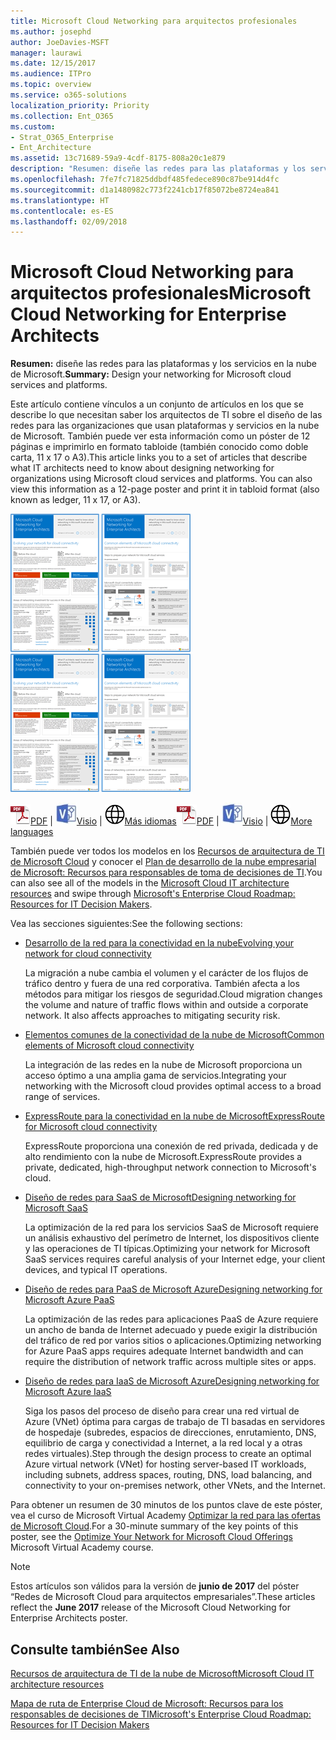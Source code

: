```yaml
---
title: Microsoft Cloud Networking para arquitectos profesionales
ms.author: josephd
author: JoeDavies-MSFT
manager: laurawi
ms.date: 12/15/2017
ms.audience: ITPro
ms.topic: overview
ms.service: o365-solutions
localization_priority: Priority
ms.collection: Ent_O365
ms.custom:
- Strat_O365_Enterprise
- Ent_Architecture
ms.assetid: 13c71689-59a9-4cdf-8175-808a20c1e879
description: "Resumen: diseñe las redes para las plataformas y los servicios en la nube de Microsoft."
ms.openlocfilehash: 7fe7fc71825ddbdf485fedece890c87be914d4fc
ms.sourcegitcommit: d1a1480982c773f2241cb17f85072be8724ea841
ms.translationtype: HT
ms.contentlocale: es-ES
ms.lasthandoff: 02/09/2018
---
```

# <a name="microsoft-cloud-networking-for-enterprise-architects"></a><span data-ttu-id="3afaa-103">Microsoft Cloud Networking para arquitectos profesionales</span><span class="sxs-lookup"><span data-stu-id="3afaa-103">Microsoft Cloud Networking for Enterprise Architects</span></span>

 <span data-ttu-id="3afaa-104">**Resumen:** diseñe las redes para las plataformas y los servicios en la nube de Microsoft.</span><span class="sxs-lookup"><span data-stu-id="3afaa-104">**Summary:** Design your networking for Microsoft cloud services and platforms.</span></span>
  
<span data-ttu-id="3afaa-p101">Este artículo contiene vínculos a un conjunto de artículos en los que se describe lo que necesitan saber los arquitectos de TI sobre el diseño de las redes para las organizaciones que usan plataformas y servicios en la nube de Microsoft. También puede ver esta información como un póster de 12 páginas e imprimirlo en formato tabloide (también conocido como doble carta, 11 x 17 o A3).</span><span class="sxs-lookup"><span data-stu-id="3afaa-p101">This article links you to a set of articles that describe what IT architects need to know about designing networking for organizations using Microsoft cloud services and platforms. You can also view this information as a 12-page poster and print it in tabloid format (also known as ledger, 11 x 17, or A3).</span></span>
  
<span data-ttu-id="3afaa-107">[![Imagen en miniatura del modelo de redes de Microsoft Cloud](images/95e8ab6a-b4d0-4836-acc1-b0b77ebf46e6.png)  
](https://go.microsoft.com/fwlink/p/?linkid=842073)</span><span class="sxs-lookup"><span data-stu-id="3afaa-107">[![Thumb image for Microsoft cloud networking model](images/95e8ab6a-b4d0-4836-acc1-b0b77ebf46e6.png)  
](https://go.microsoft.com/fwlink/p/?linkid=842073)</span></span>
  
<span data-ttu-id="3afaa-108">![Archivo PDF](images/ITPro_Other_PDFicon.png)[PDF](https://go.microsoft.com/fwlink/p/?linkid=842073) | ![Archivo de Visio](images/ITPro_Other_VisioIcon.jpg)[Visio](https://go.microsoft.com/fwlink/p/?linkid=842074) | ![Ver una página con versiones en otros idiomas](images/e16c992d-b0f8-48ae-bf44-db7a9fcaab9e.png)[Más idiomas](https://www.microsoft.com/download/details.aspx?id=54425)</span><span class="sxs-lookup"><span data-stu-id="3afaa-108">![PDF file](images/ITPro_Other_PDFicon.png)[PDF](https://go.microsoft.com/fwlink/p/?linkid=842073) | ![Visio file](images/ITPro_Other_VisioIcon.jpg)[Visio](https://go.microsoft.com/fwlink/p/?linkid=842074) | ![See a page with versions in additional languages](images/e16c992d-b0f8-48ae-bf44-db7a9fcaab9e.png)[More languages](https://www.microsoft.com/download/details.aspx?id=54425)</span></span>
  
<span data-ttu-id="3afaa-109">También puede ver todos los modelos en los [Recursos de arquitectura de TI de Microsoft Cloud](microsoft-cloud-it-architecture-resources.md) y conocer el [Plan de desarrollo de la nube empresarial de Microsoft: Recursos para responsables de toma de decisiones de TI](https://aka.ms/cloudarchitecture).</span><span class="sxs-lookup"><span data-stu-id="3afaa-109">You can also see all of the models in the [Microsoft Cloud IT architecture resources](microsoft-cloud-it-architecture-resources.md) and swipe through [Microsoft's Enterprise Cloud Roadmap: Resources for IT Decision Makers](https://aka.ms/cloudarchitecture).</span></span>
  
<span data-ttu-id="3afaa-110">Vea las secciones siguientes:</span><span class="sxs-lookup"><span data-stu-id="3afaa-110">See the following sections:</span></span>
  
- [<span data-ttu-id="3afaa-111">Desarrollo de la red para la conectividad en la nube</span><span class="sxs-lookup"><span data-stu-id="3afaa-111">Evolving your network for cloud connectivity</span></span>](evolving-your-network-for-cloud-connectivity.md)
    
    <span data-ttu-id="3afaa-p102">La migración a nube cambia el volumen y el carácter de los flujos de tráfico dentro y fuera de una red corporativa. También afecta a los métodos para mitigar los riesgos de seguridad.</span><span class="sxs-lookup"><span data-stu-id="3afaa-p102">Cloud migration changes the volume and nature of traffic flows within and outside a corporate network. It also affects approaches to mitigating security risk.</span></span>
    
- [<span data-ttu-id="3afaa-114">Elementos comunes de la conectividad de la nube de Microsoft</span><span class="sxs-lookup"><span data-stu-id="3afaa-114">Common elements of Microsoft cloud connectivity</span></span>](common-elements-of-microsoft-cloud-connectivity.md)
    
    <span data-ttu-id="3afaa-115">La integración de las redes en la nube de Microsoft proporciona un acceso óptimo a una amplia gama de servicios.</span><span class="sxs-lookup"><span data-stu-id="3afaa-115">Integrating your networking with the Microsoft cloud provides optimal access to a broad range of services.</span></span>
    
- [<span data-ttu-id="3afaa-116">ExpressRoute para la conectividad en la nube de Microsoft</span><span class="sxs-lookup"><span data-stu-id="3afaa-116">ExpressRoute for Microsoft cloud connectivity</span></span>](expressroute-for-microsoft-cloud-connectivity.md)
    
    <span data-ttu-id="3afaa-117">ExpressRoute proporciona una conexión de red privada, dedicada y de alto rendimiento con la nube de Microsoft.</span><span class="sxs-lookup"><span data-stu-id="3afaa-117">ExpressRoute provides a private, dedicated, high-throughput network connection to Microsoft's cloud.</span></span>
    
- [<span data-ttu-id="3afaa-118">Diseño de redes para SaaS de Microsoft</span><span class="sxs-lookup"><span data-stu-id="3afaa-118">Designing networking for Microsoft SaaS</span></span>](designing-networking-for-microsoft-saas.md)
    
    <span data-ttu-id="3afaa-119">La optimización de la red para los servicios SaaS de Microsoft requiere un análisis exhaustivo del perímetro de Internet, los dispositivos cliente y las operaciones de TI típicas.</span><span class="sxs-lookup"><span data-stu-id="3afaa-119">Optimizing your network for Microsoft SaaS services requires careful analysis of your Internet edge, your client devices, and typical IT operations.</span></span>
    
- [<span data-ttu-id="3afaa-120">Diseño de redes para PaaS de Microsoft Azure</span><span class="sxs-lookup"><span data-stu-id="3afaa-120">Designing networking for Microsoft Azure PaaS</span></span>](designing-networking-for-microsoft-azure-paas.md)
    
    <span data-ttu-id="3afaa-121">La optimización de las redes para aplicaciones PaaS de Azure requiere un ancho de banda de Internet adecuado y puede exigir la distribución del tráfico de red por varios sitios o aplicaciones.</span><span class="sxs-lookup"><span data-stu-id="3afaa-121">Optimizing networking for Azure PaaS apps requires adequate Internet bandwidth and can require the distribution of network traffic across multiple sites or apps.</span></span>
    
- [<span data-ttu-id="3afaa-122">Diseño de redes para IaaS de Microsoft Azure</span><span class="sxs-lookup"><span data-stu-id="3afaa-122">Designing networking for Microsoft Azure IaaS</span></span>](designing-networking-for-microsoft-azure-iaas.md)
    
    <span data-ttu-id="3afaa-123">Siga los pasos del proceso de diseño para crear una red virtual de Azure (VNet) óptima para cargas de trabajo de TI basadas en servidores de hospedaje (subredes, espacios de direcciones, enrutamiento, DNS, equilibrio de carga y conectividad a Internet, a la red local y a otras redes virtuales).</span><span class="sxs-lookup"><span data-stu-id="3afaa-123">Step through the design process to create an optimal Azure virtual network (VNet) for hosting server-based IT workloads, including subnets, address spaces, routing, DNS, load balancing, and connectivity to your on-premises network, other VNets, and the Internet.</span></span>
    
<span data-ttu-id="3afaa-124">Para obtener un resumen de 30 minutos de los puntos clave de este póster, vea el curso de Microsoft Virtual Academy [Optimizar la red para las ofertas de Microsoft Cloud](https://mva.microsoft.com/es-ES/training-courses/optimize-your-network-for-microsoft-cloud-offerings-17743).</span><span class="sxs-lookup"><span data-stu-id="3afaa-124">For a 30-minute summary of the key points of this poster, see the [Optimize Your Network for Microsoft Cloud Offerings](https://mva.microsoft.com/es-ES/training-courses/optimize-your-network-for-microsoft-cloud-offerings-17743) Microsoft Virtual Academy course.</span></span>
  
> [!NOTE]
> <span data-ttu-id="3afaa-125">Estos artículos son válidos para la versión de **junio de 2017** del póster “Redes de Microsoft Cloud para arquitectos empresariales”.</span><span class="sxs-lookup"><span data-stu-id="3afaa-125">These articles reflect the **June 2017** release of the Microsoft Cloud Networking for Enterprise Architects poster.</span></span>
  
## <a name="see-also"></a><span data-ttu-id="3afaa-126">Consulte también</span><span class="sxs-lookup"><span data-stu-id="3afaa-126">See Also</span></span>

[<span data-ttu-id="3afaa-127">Recursos de arquitectura de TI de la nube de Microsoft</span><span class="sxs-lookup"><span data-stu-id="3afaa-127">Microsoft Cloud IT architecture resources</span></span>](microsoft-cloud-it-architecture-resources.md)

[<span data-ttu-id="3afaa-128">Mapa de ruta de Enterprise Cloud de Microsoft: Recursos para los responsables de decisiones de TI</span><span class="sxs-lookup"><span data-stu-id="3afaa-128">Microsoft's Enterprise Cloud Roadmap: Resources for IT Decision Makers</span></span>](https://sway.com/FJ2xsyWtkJc2taRD)



